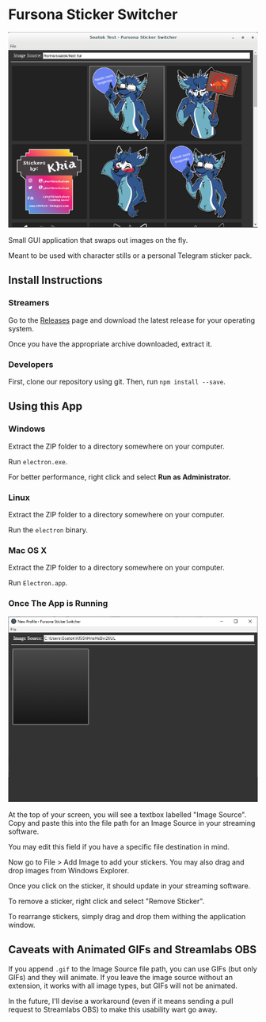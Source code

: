 # Fursona Sticker Switcher

![App Screenshot](docs/img/fursona-stickers-01.png)

Small GUI application that swaps out images on the fly. 

Meant to be used with character stills or a personal Telegram sticker pack.

## Install Instructions

### Streamers

Go to the [Releases](https://github.com/soatok/twitch-fursona-stickers/releases)
page and download the latest release for your operating system.

Once you have the appropriate archive downloaded, extract it. 

### Developers

First, clone our repository using git. Then, run `npm install --save`.

## Using this App

### Windows

Extract the ZIP folder to a directory somewhere on your computer.

Run `electron.exe`.

For better performance, right click and select **Run as Administrator.**

### Linux

Extract the ZIP folder to a directory somewhere on your computer.

Run the `electron` binary.

### Mac OS X

Extract the ZIP folder to a directory somewhere on your computer.

Run `Electron.app`.

### Once The App is Running

![App Screenshot](docs/img/fursona-stickers-00.png)

At the top of your screen, you will see a textbox labelled "Image Source".
Copy and paste this into the file path for an Image Source in your streaming 
software.
 
You may edit this field if you have a specific file destination in mind.

Now go to File > Add Image to add your stickers. You may also drag and drop
images from Windows Explorer.

Once you click on the sticker, it should update in your streaming software.

To remove a sticker, right click and select "Remove Sticker".

To rearrange stickers, simply drag and drop them withing the application
window.

## Caveats with Animated GIFs and Streamlabs OBS

If you append `.gif` to the Image Source file path, you can use GIFs (but
only GIFs) and they will animate. If you leave the image source without an
extension, it works with all image types, but GIFs will not be animated.

In the future, I'll devise a workaround (even if it means sending a pull
request to Streamlabs OBS) to make this usability wart go away.
